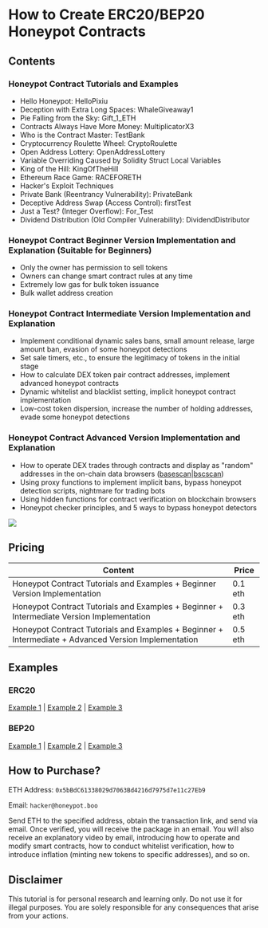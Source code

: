 # How to Create ERC20/BEP20 Honeypot Contracts

## Contents

### Honeypot Contract Tutorials and Examples

- Hello Honeypot: HelloPixiu
- Deception with Extra Long Spaces: WhaleGiveaway1
- Pie Falling from the Sky: Gift_1_ETH
- Contracts Always Have More Money: MultiplicatorX3
- Who is the Contract Master: TestBank
- Cryptocurrency Roulette Wheel: CryptoRoulette
- Open Address Lottery: OpenAddressLottery
- Variable Overriding Caused by Solidity Struct Local Variables
- King of the Hill: KingOfTheHill
- Ethereum Race Game: RACEFORETH
- Hacker's Exploit Techniques
- Private Bank (Reentrancy Vulnerability): PrivateBank
- Deceptive Address Swap (Access Control): firstTest
- Just a Test? (Integer Overflow): For_Test
- Dividend Distribution (Old Compiler Vulnerability): DividendDistributor

### Honeypot Contract Beginner Version Implementation and Explanation (Suitable for Beginners)

- Only the owner has permission to sell tokens
- Owners can change smart contract rules at any time
- Extremely low gas for bulk token issuance
- Bulk wallet address creation

### Honeypot Contract Intermediate Version Implementation and Explanation

- Implement conditional dynamic sales bans, small amount release, large amount ban, evasion of some honeypot detections
- Set sale timers, etc., to ensure the legitimacy of tokens in the initial stage
- How to calculate DEX token pair contract addresses, implement advanced honeypot contracts
- Dynamic whitelist and blacklist setting, implicit honeypot contract implementation
- Low-cost token dispersion, increase the number of holding addresses, evade some honeypot detections

### Honeypot Contract Advanced Version Implementation and Explanation

- How to operate DEX trades through contracts and display as "random" addresses in the on-chain data browsers ([basescan](https://basescan.org/tx/0x9de5563e52b60e81b91c3d0f3b4445b413156ef31f97f37b82753dd0e8f4a3a3)|[bscscan](https://bscscan.com/tx/0xcf7625872bd52baaef928752a5e22c53292bc0f8eaff46e764a5d2dd77e49daf))
- Using proxy functions to implement implicit bans, bypass honeypot detection scripts, nightmare for trading bots
- Using hidden functions for contract verification on blockchain browsers
- Honeypot checker principles, and 5 ways to bypass honeypot detectors

<img src="https://www.honeypot.boo/2023-08-02%2000.26.20.jpg">

## Pricing

| Content                                                         | Price     |
| -----------------------------------------------------------      | -------   |
| Honeypot Contract Tutorials and Examples + Beginner Version Implementation | 0.1 eth |
| Honeypot Contract Tutorials and Examples + Beginner + Intermediate Version Implementation | 0.3 eth |
| Honeypot Contract Tutorials and Examples + Beginner + Intermediate + Advanced Version Implementation | 0.5 eth |

## Examples

### ERC20
[Example 1](https://dexscreener.com/base/0xed3d2e85aac07503933a1f813a27fdd0384c9984) | 
[Example 2](https://www.dextools.io/app/cn/base/pair-explorer/0x12279c46ecce850443ca875948459c231e25b6af) | 
[Example 3](https://www.dextools.io/app/cn/base/pair-explorer/0xed3d2e85aac07503933a1f813a27fdd0384c9984)

### BEP20

[Example 1](https://poocoin.app/tokens/0x7a2261022487c1aed6f53571494c46a1b4a213fa) | 
[Example 2](https://www.coinsniper.net/coin/16153) | 
[Example 3](https://bscscan.com/address/0x7a2261022487C1AED6f53571494C46A1B4a213fA)

## How to Purchase?

ETH Address: `0x5bBdC61338029d7063Bd4216d7975d7e11c27Eb9`

Email: `hacker@honeypot.boo`

Send ETH to the specified address, obtain the transaction link, and send via email. Once verified, you will receive the package in an email. You will also receive an explanatory video by email, introducing how to operate and modify smart contracts, how to conduct whitelist verification, how to introduce inflation (minting new tokens to specific addresses), and so on.

## Disclaimer

This tutorial is for personal research and learning only. Do not use it for illegal purposes. You are solely responsible for any consequences that arise from your actions.
